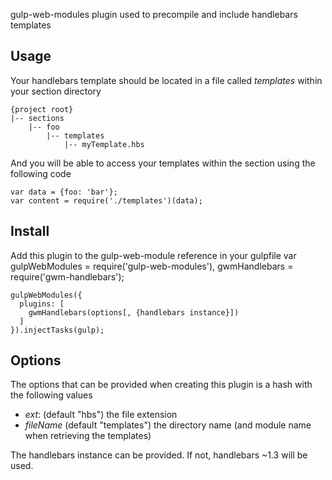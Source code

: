 
gulp-web-modules plugin used to precompile and include handlebars templates

Usage
-----
Your handlebars template should be located in a file called *templates* within your section directory

    {project root}
    |-- sections
        |-- foo
            |-- templates
                |-- myTemplate.hbs

And you will be able to access your templates within the section using the following code

    var data = {foo: 'bar'};
    var content = require('./templates')(data);

Install
------
Add this plugin to the gulp-web-module reference in your gulpfile
    var gulpWebModules = require('gulp-web-modules'),
        gwmHandlebars = require('gwm-handlebars');

    gulpWebModules({
      plugins: [
        gwmHandlebars(options[, {handlebars instance}])
      ]
    }).injectTasks(gulp);

Options
-------
The options that can be provided when creating this plugin is a hash with the following values
* *ext*: (default "hbs") the file extension
* *fileName* (default "templates") the directory name (and module name when retrieving the templates)

The handlebars instance can be provided.  If not, handlebars ~1.3 will be used.